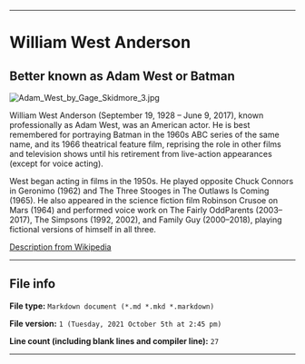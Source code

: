 
***

# William West Anderson

## Better known as Adam West or Batman

![Adam_West_by_Gage_Skidmore_3.jpg](/Celebrities/20th-century/William-West-Anderson/Adam_West_by_Gage_Skidmore_3.jpg)

William West Anderson (September 19, 1928 – June 9, 2017), known professionally as Adam West, was an American actor. He is best remembered for portraying Batman in the 1960s ABC series of the same name, and its 1966 theatrical feature film, reprising the role in other films and television shows until his retirement from live-action appearances (except for voice acting).

West began acting in films in the 1950s. He played opposite Chuck Connors in Geronimo (1962) and The Three Stooges in The Outlaws Is Coming (1965). He also appeared in the science fiction film Robinson Crusoe on Mars (1964) and performed voice work on The Fairly OddParents (2003–2017), The Simpsons (1992, 2002), and Family Guy (2000–2018), playing fictional versions of himself in all three.

[Description from Wikipedia](https://en.wikipedia.org/wiki/Adam_West)

***

## File info

**File type:** `Markdown document (*.md *.mkd *.markdown)`

**File version:** `1 (Tuesday, 2021 October 5th at 2:45 pm)`

**Line count (including blank lines and compiler line):** `27`

***

